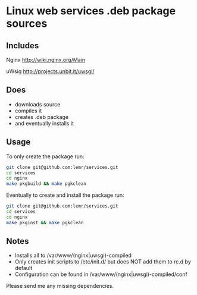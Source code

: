 Linux web services .deb package sources
=======================================


Includes
--------

Nginx
http://wiki.nginx.org/Main

uWsig
http://projects.unbit.it/uwsgi/


Does
----

* downloads source
* compiles it
* creates .deb package
* and eventually installs it


Usage
-----

To only create the package run:

```bash
git clone git@github.com:lemr/services.git
cd services
cd nginx
make pkgbuild && make pgkclean
```


Eventually to create and install the package run:

```bash
git clone git@github.com:lemr/services.git
cd services
cd nginx
make pkginst && make pgkclean
```


Notes
-----

* Installs all to /var/www/(nginx|uwsgi)-compiled
* Only creates init scripts to /etc/init.d/ but does NOT add them to rc.d by default
* Configuration can be found in /var/www/(nginx|uwsgi)-compiled/conf


Please send me any missing dependencies.
